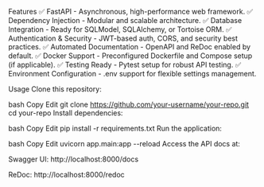 Features
✅ FastAPI - Asynchronous, high-performance web framework.
✅ Dependency Injection - Modular and scalable architecture.
✅ Database Integration - Ready for SQLModel, SQLAlchemy, or Tortoise ORM.
✅ Authentication & Security - JWT-based auth, CORS, and security best practices.
✅ Automated Documentation - OpenAPI and ReDoc enabled by default.
✅ Docker Support - Preconfigured Dockerfile and Compose setup (if applicable).
✅ Testing Ready - Pytest setup for robust API testing.
✅ Environment Configuration - .env support for flexible settings management.

Usage
Clone this repository:

bash
Copy
Edit
git clone https://github.com/your-username/your-repo.git
cd your-repo
Install dependencies:

bash
Copy
Edit
pip install -r requirements.txt
Run the application:

bash
Copy
Edit
uvicorn app.main:app --reload
Access the API docs at:

Swagger UI: http://localhost:8000/docs

ReDoc: http://localhost:8000/redoc
